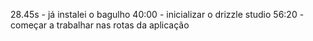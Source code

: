 28.45s - já instalei o bagulho
40:00 - inicializar o drizzle studio
56:20 - começar a trabalhar nas rotas da aplicação